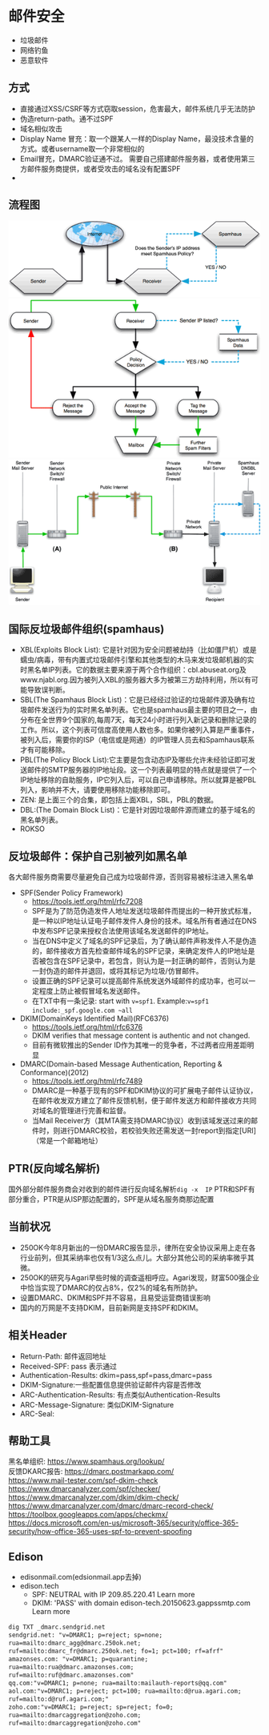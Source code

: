# 邮件安全
- 垃圾邮件
- 网络钓鱼
- 恶意软件
## 方式
- 直接通过XSS/CSRF等方式窃取session，危害最大，邮件系统几乎无法防护
- 伪造return-path。通不过SPF
- 域名相似攻击
- Display Name 冒充：取一个跟某人一样的Display Name，最没技术含量的方式。或者username取一个非常相似的
- Email冒充，DMARC验证通不过。 需要自己搭建邮件服务器，或者使用第三方邮件服务商提供，或者受攻击的域名没有配置SPF
- 
## 流程图
![图1](./images/1.gif)
![图1](./images/2.gif)
![图1](./images/3.gif)
## 国际反垃圾邮件组织(spamhaus)
- XBL(Exploits Block List): 它是针对因为安全问题被劫持（比如僵尸机）或是蠕虫/病毒，带有内置式垃圾邮件引擎和其他类型的木马来发垃圾邮机器的实时黑名单IP列表。它的数据主要来源于两个合作组织：cbl.abuseat.org及www.njabl.org.因为被列入XBL的服务器大多为被第三方劫持利用，所以有可能导致误判断。
- SBL(The Spamhaus Block List)：它是已经经过验证的垃圾邮件源及确有垃圾邮件发送行为的实时黑名单列表。它也是spamhaus最主要的项目之一，由分布在全世界9个国家的,每周7天，每天24小时进行列入新记录和删除记录的工作。所以，这个列表可信度高使用人数也多。如果你被列入算是严重事件，被列入后，需要你的ISP（电信或是网通）的IP管理人员去和Spamhaus联系才有可能移除。
- PBL(The Policy Block List):它主要是包含动态IP及哪些允许未经验证即可发送邮件的SMTP服务器的IP地址段。这一个列表最明显的特点就是提供了一个IP地址移除的自助服务，IP它列入后，可以自己申请移除。所以就算是被PBL列入，影响并不大，请要使用移除功能移除即可。
- ZEN: 是上面三个的合集，即包括上面XBL，SBL，PBL的数据。
- DBL:(The Domain Block List)：它是针对因垃圾邮件源而建立的基于域名的黑名单列表。
- ROKSO
## 反垃圾邮件：保护自己别被列如黑名单
各大邮件服务商需要尽量避免自己成为垃圾邮件源，否则容易被标注进入黑名单
- SPF(Sender Policy Framework)
  - https://tools.ietf.org/html/rfc7208
  - SPF是为了防范伪造发件人地址发送垃圾邮件而提出的一种开放式标准，是一种以IP地址认证电子邮件发件人身份的技术。域名所有者通过在DNS中发布SPF记录来授权合法使用该域名发送邮件的IP地址。
  - 当在DNS中定义了域名的SPF记录后，为了确认邮件声称发件人不是伪造的，邮件接收方首先检查邮件域名的SPF记录，来确定发件人的IP地址是否被包含在SPF记录中，若包含，则认为是一封正确的邮件，否则认为是一封伪造的邮件并退回，或将其标记为垃圾/仿冒邮件。
  - 设置正确的SPF记录可以提高邮件系统发送外域邮件的成功率，也可以一定程度上防止被假冒域名发送邮件。
  - 在TXT中有一条记录: start with `v=spf1`. Example:`v=spf1 include:_spf.google.com ~all`
- DKIM(DomainKeys Identified Mail)(RFC6376)
  - https://tools.ietf.org/html/rfc6376
  - DKIM verifies that message content is authentic and not changed.
  - 目前有微软推出的Sender ID作为其唯一的竞争者，不过两者应用差距明显
- DMARC(Domain-based Message Authentication, Reporting & Conformance)(2012)
  - https://tools.ietf.org/html/rfc7489
  - DMARC是一种基于现有的SPF和DKIM协议的可扩展电子邮件认证协议，在邮件收发双方建立了邮件反馈机制，便于邮件发送方和邮件接收方共同对域名的管理进行完善和监督。
  - 当Mail Receiver方（其MTA需支持DMARC协议）收到该域发送过来的邮件时，则进行DMARC校验，若校验失败还需发送一封report到指定[URI]（常是一个邮箱地址）
## PTR(反向域名解析)
国外部分邮件服务商会对收到的邮件进行反向域名解析`dig -x  IP`
PTR和SPF有部分重合，PTR是从ISP那边配置的，SPF是从域名服务商那边配置
## 当前状况
- 250OK今年8月新出的一份DMARC报告显示，律所在安全协议采用上走在各行业前列，但其采纳率也仅有1/3这么点儿。大部分其他公司的采纳率微乎其微。
- 250OK的研究与Agari早些时候的调查遥相呼应。Agari发现，财富500强企业中恰当实现了DMARC的仅占8%，仅2%的域名有所防护。
- 设置DMARC、DKIM和SPF并不容易，且易受运营商错误影响
- 国内的万网是不支持DKIM，目前新网是支持SPF和DKIM。
## 相关Header
- Return-Path: 邮件返回地址
- Received-SPF: pass 表示通过
- Authentication-Results: dkim=pass,spf=pass,dmarc=pass
- DKIM-Signature:一些配置信息提供验证邮件内容是否修改
- ARC-Authentication-Results: 有点类似Authentication-Results
- ARC-Message-Signature: 类似DKIM-Signature
- ARC-Seal:
## 帮助工具
黑名单组织: https://www.spamhaus.org/lookup/  
反馈DKARC报告: https://dmarc.postmarkapp.com/  
https://www.mail-tester.com/spf-dkim-check  
https://www.dmarcanalyzer.com/spf/checker/  
https://www.dmarcanalyzer.com/dkim/dkim-check/  
https://www.dmarcanalyzer.com/dmarc/dmarc-record-check/  
https://toolbox.googleapps.com/apps/checkmx/  
https://docs.microsoft.com/en-us/microsoft-365/security/office-365-security/how-office-365-uses-spf-to-prevent-spoofing  
## Edison
- edisonmail.com(edsionmail.app去掉)
- edison.tech
  - SPF: NEUTRAL with IP 209.85.220.41 Learn more
  - DKIM: 'PASS' with domain edison-tech.20150623.gappssmtp.com Learn more
```
dig TXT _dmarc.sendgrid.net
sendgrid.net: "v=DMARC1; p=reject; sp=none; rua=mailto:dmarc_agg@dmarc.250ok.net; ruf=mailto:dmarc_fr@dmarc.250ok.net; fo=1; pct=100; rf=afrf"
amazonses.com: "v=DMARC1; p=quarantine; rua=mailto:rua@dmarc.amazonses.com; ruf=mailto:ruf@dmarc.amazonses.com"
qq.com:"v=DMARC1; p=none; rua=mailto:mailauth-reports@qq.com"
aol.com:"v=DMARC1; p=reject; pct=100; rua=mailto:d@rua.agari.com; ruf=mailto:d@ruf.agari.com;"
zoho.com:"v=DMARC1; p=reject; sp=reject; fo=0; rua=mailto:dmarcaggregation@zoho.com; ruf=mailto:dmarcaggregation@zoho.com"  
```